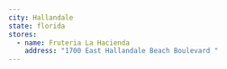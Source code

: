 ```yaml
---
city: Hallandale
state: florida
stores:
  - name: Fruteria La Hacienda
    address: "1700 East Hallandale Beach Boulevard "
---
```

